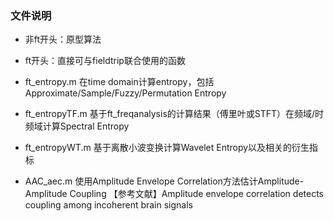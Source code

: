 
### 文件说明
- 非ft开头：原型算法
- ft开头：直接可与fieldtrip联合使用的函数

- ft_entropy.m
  在time domain计算entropy，包括Approximate/Sample/Fuzzy/Permutation Entropy
- ft_entropyTF.m
  基于ft_freqanalysis的计算结果（傅里叶或STFT）在频域/时频域计算Spectral Entropy
- ft_entropyWT.m
  基于离散小波变换计算Wavelet Entropy以及相关的衍生指标
  
- AAC_aec.m
  使用Amplitude Envelope Correlation方法估计Amplitude-Amplitude Coupling
  【参考文献】Amplitude envelope correlation detects coupling among incoherent brain signals

